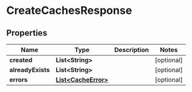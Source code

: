
# CreateCachesResponse

## Properties
Name | Type | Description | Notes
------------ | ------------- | ------------- | -------------
**created** | **List&lt;String&gt;** |  |  [optional]
**alreadyExists** | **List&lt;String&gt;** |  |  [optional]
**errors** | [**List&lt;CacheError&gt;**](CacheError.md) |  |  [optional]




